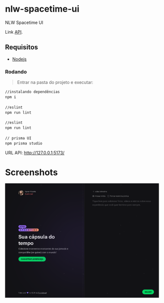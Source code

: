 # nlw-spacetime-ui
NLW Spacetime UI

Link [API](https://github.com/karenyov/nlw-spacetime-api).


## Requisitos
- [Nodejs](https://nodejs.org/en/download/)

### Rodando
> Entrar na pasta do projeto e executar: 

```sh 
//instalando dependências 
npm i 

//eslint
npm run lint

//eslint
npm run lint

// prisma UI
npm prisma studio
```


URL API: http://127.0.0.1:5173/

# Screenshots
<p align="center">
  <img src="https://github.com/karenyov/nlw-spacetime-ui/blob/main/app.png" width="700">
</p>

